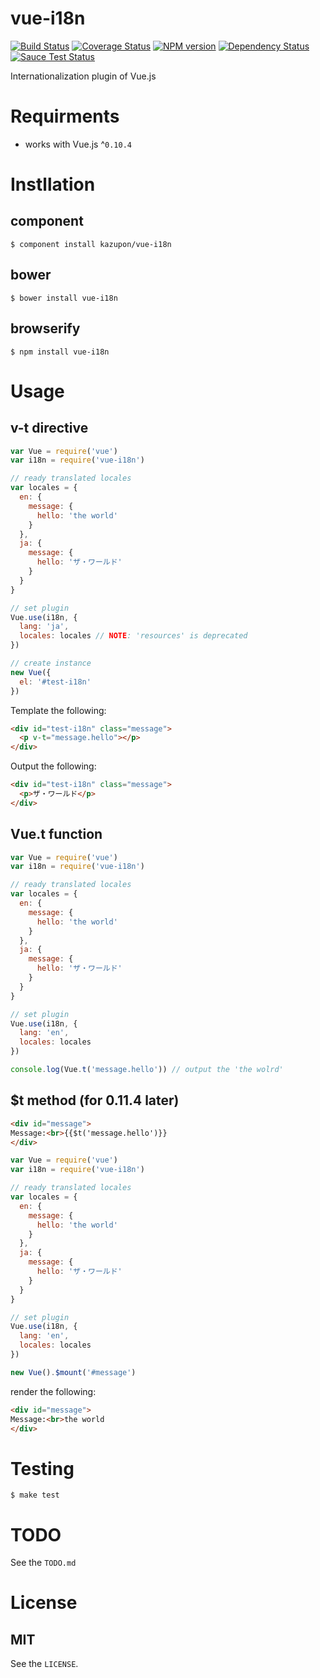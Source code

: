 # vue-i18n

[![Build Status](https://travis-ci.org/kazupon/vue-i18n.svg?branch=master)](https://travis-ci.org/kazupon/vue-i18n)
[![Coverage Status](https://img.shields.io/coveralls/kazupon/vue-i18n.svg)](https://coveralls.io/r/kazupon/vue-i18n?branch=master)
[![NPM version](https://badge.fury.io/js/vue-i18n.svg)](http://badge.fury.io/js/vue-i18n)
[![Dependency Status](https://david-dm.org/kazupon/vue-i18n.svg)](https://david-dm.org/kazupon/vue-i18n) 
[![Sauce Test Status](https://saucelabs.com/buildstatus/vue-i18n)](https://saucelabs.com/u/vue-i18n)


Internationalization plugin of Vue.js


# Requirments
- works with Vue.js ^`0.10.4`


# Instllation

## component

```shell
$ component install kazupon/vue-i18n
```

## bower

```shell
$ bower install vue-i18n
```

## browserify

```shell
$ npm install vue-i18n
```


# Usage

## v-t directive

```js
var Vue = require('vue')
var i18n = require('vue-i18n')

// ready translated locales
var locales = {
  en: {
    message: {
      hello: 'the world'
    }
  },
  ja: {
    message: {
      hello: 'ザ・ワールド'
    }
  }
}

// set plugin
Vue.use(i18n, {
  lang: 'ja',
  locales: locales // NOTE: 'resources' is deprecated
})

// create instance
new Vue({
  el: '#test-i18n'
})
```

Template the following:

```html
<div id="test-i18n" class="message">
  <p v-t="message.hello"></p>
</div>
```

Output the following:

```html
<div id="test-i18n" class="message">
  <p>ザ・ワールド</p>
</div>
```

## Vue.t function

```js
var Vue = require('vue')
var i18n = require('vue-i18n')

// ready translated locales
var locales = {
  en: {
    message: {
      hello: 'the world'
    }
  },
  ja: {
    message: {
      hello: 'ザ・ワールド'
    }
  }
}

// set plugin
Vue.use(i18n, {
  lang: 'en',
  locales: locales
})

console.log(Vue.t('message.hello')) // output the 'the wolrd'
```

## $t method (for 0.11.4 later)

```html
<div id="message">
Message:<br>{{$t('message.hello')}}
</div>
```

```js
var Vue = require('vue')
var i18n = require('vue-i18n')

// ready translated locales
var locales = {
  en: {
    message: {
      hello: 'the world'
    }
  },
  ja: {
    message: {
      hello: 'ザ・ワールド'
    }
  }
}

// set plugin
Vue.use(i18n, {
  lang: 'en',
  locales: locales
})

new Vue().$mount('#message')
```

render the following:

```html
<div id="message">
Message:<br>the world
</div>
```

# Testing

```shell
$ make test
```


# TODO
See the `TODO.md`


# License

## MIT

See the `LICENSE`.
